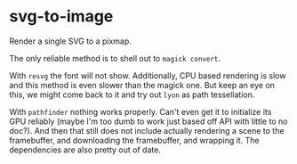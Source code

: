 # svg-to-image 

Render a single SVG to a pixmap.

The only reliable method is to shell out to `magick convert`.

With `resvg` the font will not show. Additionally, CPU based rendering is slow
and this method is even slower than the magick one. But keep an eye on this, we
might come back to it and try out `lyon` as path tessellation.

With `pathfinder` nothing works properly. Can't even get it to initialize its
GPU reliably (maybe I'm too dumb to work just based off API with little to no
doc?). And then that still does not include actually rendering a scene to the
framebuffer, and downloading the framebuffer, and wrapping it. The dependencies
are also pretty out of date.
